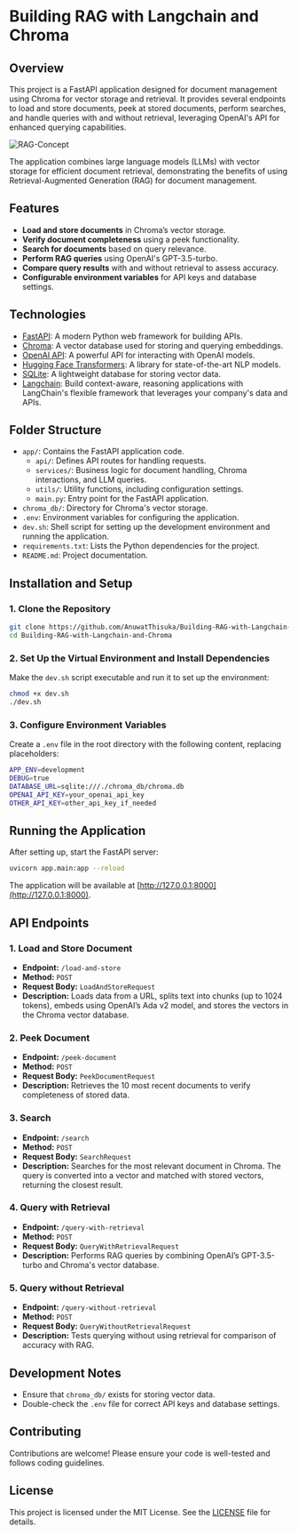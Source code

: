 # Building RAG with Langchain and Chroma

## Overview

This project is a FastAPI application designed for document management using Chroma for vector storage and retrieval. It provides several endpoints to load and store documents, peek at stored documents, perform searches, and handle queries with and without retrieval, leveraging OpenAI's API for enhanced querying capabilities.

![RAG-Concept](https://miro.medium.com/v2/resize:fit:1400/1*bo0JwTdru5quxDiPFa1TvA.png)

The application combines large language models (LLMs) with vector storage for efficient document retrieval, demonstrating the benefits of using Retrieval-Augmented Generation (RAG) for document management.

## Features

- **Load and store documents** in Chroma’s vector storage.
- **Verify document completeness** using a peek functionality.
- **Search for documents** based on query relevance.
- **Perform RAG queries** using OpenAI's GPT-3.5-turbo.
- **Compare query results** with and without retrieval to assess accuracy.
- **Configurable environment variables** for API keys and database settings.

## Technologies

- [FastAPI](https://fastapi.tiangolo.com/): A modern Python web framework for building APIs.
- [Chroma](https://docs.trychroma.com/): A vector database used for storing and querying embeddings.
- [OpenAI API](https://beta.openai.com/): A powerful API for interacting with OpenAI models.
- [Hugging Face Transformers](https://huggingface.co/transformers/): A library for state-of-the-art NLP models.
- [SQLite](https://www.sqlite.org/index.html): A lightweight database for storing vector data.
- [Langchain](https://www.langchain.com/): Build context-aware, reasoning applications with LangChain's flexible framework that leverages your company's data and APIs.

## Folder Structure

- `app/`: Contains the FastAPI application code.
  - `api/`: Defines API routes for handling requests.
  - `services/`: Business logic for document handling, Chroma interactions, and LLM queries.
  - `utils/`: Utility functions, including configuration settings.
  - `main.py`: Entry point for the FastAPI application.
- `chroma_db/`: Directory for Chroma's vector storage.
- `.env`: Environment variables for configuring the application.
- `dev.sh`: Shell script for setting up the development environment and running the application.
- `requirements.txt`: Lists the Python dependencies for the project.
- `README.md`: Project documentation.

## Installation and Setup

### 1. Clone the Repository

```bash
git clone https://github.com/AnuwatThisuka/Building-RAG-with-Langchain-and-Chroma
cd Building-RAG-with-Langchain-and-Chroma
```

### 2. Set Up the Virtual Environment and Install Dependencies

Make the `dev.sh` script executable and run it to set up the environment:

```bash
chmod +x dev.sh
./dev.sh
```

### 3. Configure Environment Variables

Create a `.env` file in the root directory with the following content, replacing placeholders:

```bash
APP_ENV=development
DEBUG=true
DATABASE_URL=sqlite:///./chroma_db/chroma.db
OPENAI_API_KEY=your_openai_api_key
OTHER_API_KEY=other_api_key_if_needed
```

## Running the Application

After setting up, start the FastAPI server:

```bash
uvicorn app.main:app --reload
```

The application will be available at [http://127.0.0.1:8000](http://127.0.0.1:8000).

## API Endpoints

### 1. **Load and Store Document**

- **Endpoint:** `/load-and-store`
- **Method:** `POST`
- **Request Body:** `LoadAndStoreRequest`
- **Description:** Loads data from a URL, splits text into chunks (up to 1024 tokens), embeds using OpenAI’s Ada v2 model, and stores the vectors in the Chroma vector database.

### 2. **Peek Document**

- **Endpoint:** `/peek-document`
- **Method:** `POST`
- **Request Body:** `PeekDocumentRequest`
- **Description:** Retrieves the 10 most recent documents to verify completeness of stored data.

### 3. **Search**

- **Endpoint:** `/search`
- **Method:** `POST`
- **Request Body:** `SearchRequest`
- **Description:** Searches for the most relevant document in Chroma. The query is converted into a vector and matched with stored vectors, returning the closest result.

### 4. **Query with Retrieval**

- **Endpoint:** `/query-with-retrieval`
- **Method:** `POST`
- **Request Body:** `QueryWithRetrievalRequest`
- **Description:** Performs RAG queries by combining OpenAI’s GPT-3.5-turbo and Chroma's vector database.

### 5. **Query without Retrieval**

- **Endpoint:** `/query-without-retrieval`
- **Method:** `POST`
- **Request Body:** `QueryWithoutRetrievalRequest`
- **Description:** Tests querying without using retrieval for comparison of accuracy with RAG.

## Development Notes

- Ensure that `chroma_db/` exists for storing vector data.
- Double-check the `.env` file for correct API keys and database settings.

## Contributing

Contributions are welcome! Please ensure your code is well-tested and follows coding guidelines.

## License

This project is licensed under the MIT License. See the [LICENSE](LICENSE) file for details.
